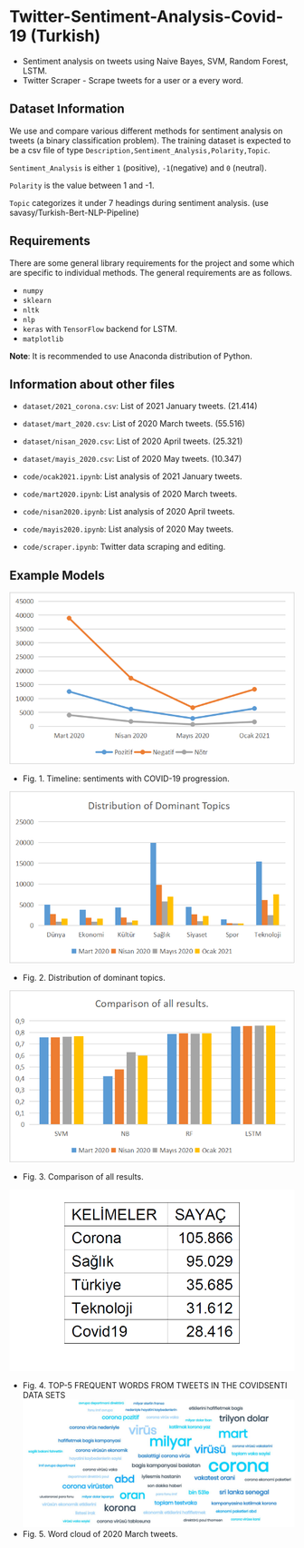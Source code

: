 # Twitter-Sentiment-Analysis-Covid-19 (Turkish)
* Sentiment analysis on tweets using Naive Bayes, SVM, Random Forest, LSTM. 
* Twitter Scraper - Scrape tweets for a user or a every word.

## Dataset Information

We use and compare various different methods for sentiment analysis on tweets (a binary classification problem). The training dataset is expected to be a csv file of type `Description,Sentiment_Analysis,Polarity,Topic`.

`Sentiment_Analysis` is either `1` (positive), `-1`(negative) and `0` (neutral). 

`Polarity` is the value between 1 and -1.

`Topic` categorizes it under 7 headings during sentiment analysis. (use savasy/Turkish-Bert-NLP-Pipeline)

## Requirements

There are some general library requirements for the project and some which are specific to individual methods. The general requirements are as follows.  
* `numpy`
* `sklearn`
* `nltk`
* `nlp`
* `keras` with `TensorFlow` backend for LSTM.
* `matplotlib` 

**Note**: It is recommended to use Anaconda distribution of Python.

## Information about other files

* `dataset/2021_corona.csv`: List of 2021 January tweets. (21.414)
* `dataset/mart_2020.csv`: List of 2020 March tweets. (55.516)
* `dataset/nisan_2020.csv`: List of 2020 April tweets. (25.321)
* `dataset/mayis_2020.csv`: List of 2020 May tweets. (10.347)

* `code/ocak2021.ipynb`: List analysis of 2021 January tweets. 
* `code/mart2020.ipynb`: List analysis of 2020 March tweets. 
* `code/nisan2020.ipynb`: List analysis of 2020 April tweets. 
* `code/mayis2020.ipynb`: List analysis of 2020 May tweets. 

* `code/scraper.ipynb`: Twitter data scraping and editing. 

## Example Models

![banner resmi](https://github.com/EfecanDemir/Twitter-Sentiment-Analysis-Covid-19/blob/main/pic/sent1.png)
* Fig. 1. Timeline: sentiments with COVID-19 progression.

![banner resmi](https://github.com/EfecanDemir/Twitter-Sentiment-Analysis-Covid-19/blob/main/pic/sent2.png)
* Fig. 2. Distribution of dominant topics.

![banner resmi](https://github.com/EfecanDemir/Twitter-Sentiment-Analysis-Covid-19/blob/main/pic/sent3.png)
* Fig. 3.  Comparison of all results.

![banner resmi](https://github.com/EfecanDemir/Twitter-Sentiment-Analysis-Covid-19/blob/main/pic/sent4.png)
* Fig. 4.  TOP-5 FREQUENT WORDS FROM TWEETS IN THE COVIDSENTI DATA SETS &nbsp; &nbsp; &nbsp; &nbsp; &nbsp; &nbsp; &nbsp; &nbsp; &nbsp; &nbsp; 
&nbsp; 
![banner resmi](https://github.com/EfecanDemir/Twitter-Sentiment-Analysis-Covid-19/blob/main/pic/mart2020.JPG)
* Fig. 5.  Word cloud of  2020 March tweets.

